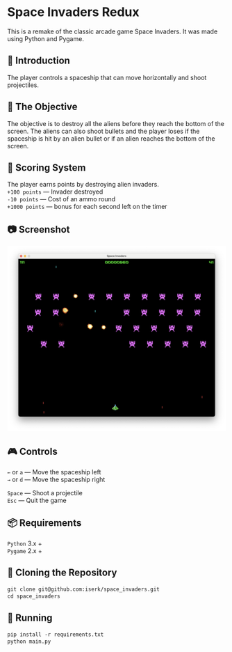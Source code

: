 # Space Invaders Redux

This is a remake of the classic arcade game Space Invaders. It was made using Python and Pygame.

## 🚀 Introduction
The player controls a spaceship that can move horizontally and shoot projectiles. 

## 🏁 The Objective
The objective is to destroy all the aliens before they reach the bottom of the screen.
The aliens can also shoot bullets and the player loses if the spaceship is hit by an alien bullet or if an alien reaches the bottom of the screen.

## 💯 Scoring System
The player earns points by destroying alien invaders.  
`+100 points` — Invader destroyed  
`-10 points` — Cost of an ammo round  
`+1000 points` — bonus for each second left on the timer

## 📷 Screenshot
![Space Invaders Redux](docs/screenshot.png "Screenshot")

## 🎮 Controls
`←` or `a` — Move the spaceship left  
`→` or `d` — Move the spaceship right  

`Space` — Shoot a projectile  
`Esc` — Quit the game  

## 📦 Requirements
`Python` 3.x +  
`Pygame` 2.x +  

## 🔧 Cloning the Repository
```
git clone git@github.com:iserk/space_invaders.git
cd space_invaders 
```

## 🚀 Running
```
pip install -r requirements.txt
python main.py
```